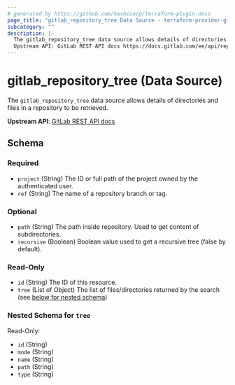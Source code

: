 ```yaml
---
# generated by https://github.com/hashicorp/terraform-plugin-docs
page_title: "gitlab_repository_tree Data Source - terraform-provider-gitlab"
subcategory: ""
description: |-
  The gitlab_repository_tree data source allows details of directories and files in a repository to be retrieved.
  Upstream API: GitLab REST API docs https://docs.gitlab.com/ee/api/repositories.html#list-repository-tree
---
```


# gitlab_repository_tree (Data Source)

The `gitlab_repository_tree` data source allows details of directories and files in a repository to be retrieved.

**Upstream API**: [GitLab REST API docs](https://docs.gitlab.com/ee/api/repositories.html#list-repository-tree)



<!-- schema generated by tfplugindocs -->
## Schema

### Required

- `project` (String) The ID or full path of the project owned by the authenticated user.
- `ref` (String) The name of a repository branch or tag.

### Optional

- `path` (String) The path inside repository. Used to get content of subdirectories.
- `recursive` (Boolean) Boolean value used to get a recursive tree (false by default).

### Read-Only

- `id` (String) The ID of this resource.
- `tree` (List of Object) The list of files/directories returned by the search (see [below for nested schema](#nestedatt--tree))

<a id="nestedatt--tree"></a>
### Nested Schema for `tree`

Read-Only:

- `id` (String)
- `mode` (String)
- `name` (String)
- `path` (String)
- `type` (String)


